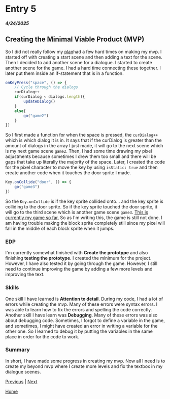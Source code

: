 # Entry 5
##### 4/24/2025

## Creating the Minimal Viable Product (MVP)
So I did not really follow my [plan](https://github.com/xinyangl5722/sep11-freedom-project/blob/main/prep/plan.md)had a few hard times on making my mvp. I started off with creating a start scene and then adding a text for the scene. Then I decided to add another scene for a dialogue. I started to create another scene for the game. I had a hard time connecting these together. I later put them inside an if-statement that is in a function.
```js
onKeyPress("space", () => {
    // Cycle through the dialogs
    curDialog++
    if(curDialog < dialogs.length){
        updateDialog()
    }
    else{
        go("game2")
    }
})
```
So I first made a function for when the space is pressed, the `curDialog++` which is which dialog it is in. It says that if the curDialog is greater than the amount of dialogs in the array I just made, it will go to the next scene which is my next game scene `game2`.
Then, I had some time drawing my pixel adjustments because sometimes I drew them too small and there will be gaps that take up literally the majority of the space. Later, I created the code for the pixel character to move the key by using `isStatic: true` and then create another code when it touches the door sprite I made.
```js
Key.onCollide("door", () => {
    go("game3")
})
```
So the `Key.onCollide` is if the key sprite collided onto... and the key sprite is colliding to the door sprite. So if the key sprite touched the door sprite, it will go to the third scene which is another game scene `game3`. [This is currently my game so far.](https://xinyangl5722.github.io/sep11-freedom-project/index.html)
So as I'm writing this, the game is still not done. I am having trouble making the block sprite completely still since my pixel will fall in the middle of each block sprite when it jumps.

### EDP
I'm currently somewhat finished with **Create the prototype** and also finishing **testing the prototype**. I created the minimum for the project. However, I have also tested it by going through the game. However, I still need to continue improving the game by adding a few more levels and improving the text.

### Skills
One skill I have learned is **Attention to detail**. During my code, I had a lot of errors while creating the mvp. Many of these errors were syntax errors. I was able to learn how to fix the errors and spelling the code correctly.
Another skill I have learn was **Debugging**. Many of these errors was also about debugging code. Sometimes, I forgot to define a variable in the game, and sometimes, I might have created an error in writing a variable for the other one. So I learned to debug it by putting the variables in the same place in order for the code to work.

### Summary
In short, I have made some progress in creating my mvp. Now all I need is to create my beyond mvp where I create more levels and fix the textbox in my dialogue scenes.

[Previous](entry04.md) | [Next](entry06.md)

[Home](../README.md)
